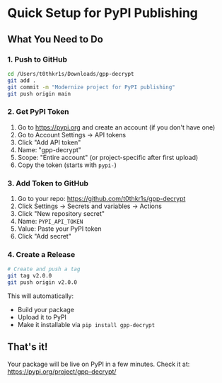 # Quick Setup for PyPI Publishing

## What You Need to Do

### 1. Push to GitHub
```bash
cd /Users/t0thkr1s/Downloads/gpp-decrypt
git add .
git commit -m "Modernize project for PyPI publishing"
git push origin main
```

### 2. Get PyPI Token
1. Go to https://pypi.org and create an account (if you don't have one)
2. Go to Account Settings → API tokens
3. Click "Add API token"
4. Name: "gpp-decrypt"
5. Scope: "Entire account" (or project-specific after first upload)
6. Copy the token (starts with `pypi-`)

### 3. Add Token to GitHub
1. Go to your repo: https://github.com/t0thkr1s/gpp-decrypt
2. Click Settings → Secrets and variables → Actions
3. Click "New repository secret"
4. Name: `PYPI_API_TOKEN`
5. Value: Paste your PyPI token
6. Click "Add secret"

### 4. Create a Release
```bash
# Create and push a tag
git tag v2.0.0
git push origin v2.0.0
```

This will automatically:
- Build your package
- Upload it to PyPI
- Make it installable via `pip install gpp-decrypt`

## That's it!

Your package will be live on PyPI in a few minutes.
Check it at: https://pypi.org/project/gpp-decrypt/
